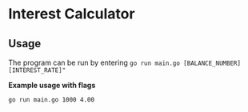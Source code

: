 # Interest Calculator

## Usage

The program can be run by entering `go run main.go [BALANCE_NUMBER] [INTEREST_RATE]"`

**Example usage with flags**

`go run main.go 1000 4.00`